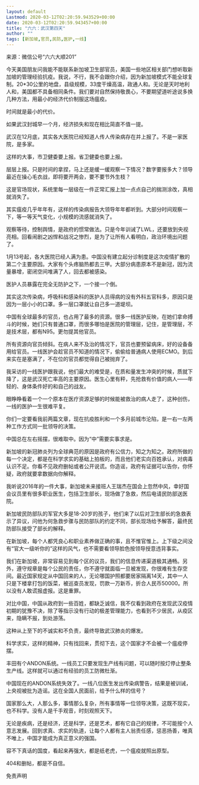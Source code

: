 ```yaml
---
layout: default
Lastmod: 2020-03-12T02:20:59.943529+00:00
date: 2020-03-12T02:20:59.943457+00:00
title: "六六：武汉第四天"
author: ""
tags: [新加坡,官员,民防,医护,一线]
---
```


来源：微信公号“六六大顺201”

今天美国朋友问我能不能联系新加坡卫生部官员，美国一些地区相关部门想听取新加坡的管理经验抗疫。我说，不行，我不会跟你介绍，因为新加坡模式不能全球复制。20\*30公里的地盘，县级规模，33度干燥高温，政通人和。无论是天时地利人和，美国都不具备相同条件。我们要对自然保持敬畏心，不要期望道听途说多换几种方法，用最小的经济代价制服这场瘟疫。

时间就是最小的代价。

如果武汉封城早一个月，经济损失和现在相比简直不值一提。

武汉在12月底，其实各大医院已经知道人传人传染病存在并上报了。不是一家医院，是多家。

这样的大事，市卫健委要上报。省卫健委也要上报。

层层上报。只是时间的拿捏，马上还是缓一缓观察一下情况？数字要报多大？领导最近在操心毛衣战，即将要开两会，要不要节外生枝？

这是官场现状，系统里每一层级在一件正常汇报上加一点点自己的揣测涂改，真相就消失了。

其实瘟疫几乎年年有，这样的传染病报告大领导年年都听到。大部分时间观察一下，等一等天气变化，小规模的流感就消失了。

观察等待，控制舆情，是政府的惯常做法。只是今年训诫了LWL，还要放到央视亮相。回看闹剧之凶悍和战况之惨烈，是为了让所有人看明白，政治环境出问题了。

1月13号起，各大医院已经人满为患。中国没有建立起分诊制度是这次疫情扩散的第二个主要原因。大家有个头疼脑热都去三甲。大部分病患原本不是新冠，因为流量暴增，密闭空间堆满了人，回去都被感染。

医护人员暴露在完全无防护之下，一个接一个倒。

其实这次传染病，呼吸科和感染科的医护人员得病的没有外科五官科多，原因只是因为一层小小的口罩。多一层口罩就让自己多一道堤坝。

中国有全球最多的官员，也占用了最多的资源。很多一线医护反映，在她们拿命搏斗的时候，她们只有普通口罩，而很多哪怕是医院的管理层，记住，是管理层，不是技术层，都有N95。更勿提其他官员。

所有资源向官员倾斜。在病人来不及治的情况下，官员也要预留病床，好的设备备用给官员。一线医护会趁官员不知道的情况下，偷偷给普通病人使用ECMO。到后来实在是塞满了，不在位的官员都觉得自己被抛弃了。

我采访的一线医护跟我说，他们最大的难受是，在质和量发生冲突的时候，质就下降了，这是武汉死亡率高的主要原因。医生心里有秤，先抢救有价值的病人——年轻的、身体条件好的和自己的战友。

眼睁睁看着一个一个原本在医疗资源足够的时候能被救治的病人走了，这种创伤，一线的医护一生很难平复。

你们一定要看我前两篇文章，现在抗疫胜利和一个多月前城市沦陷，是一右一左两种工作方式同一批领导的决策。

中国总在左右摇摆，很难取中。因为“中”需要实事求是。

新加坡的新冠肺炎列为全球典范的原因是政府有公信力，知之为知之。政府所做的每一个决定，都是在科学求实的基础上拍板的，而且他们老实向百姓承认，对病毒认识不足。你看不见政府删帖或者公开说谎。你造谣，政府有证据可以告你，你怀疑，政府就要拿数据向你解释。

我听说2016年的一件大事，新加坡未来接班人王瑞杰在国会上忽然中风，幸好国会议员里有很多职业医生，包括卫生部长，现场做了急救，然后电请民防部送医院。

新加坡民防部队的军官大多是18-20岁的孩子，他们来了以后对卫生部长的急救表示了异议，问他为何急救步骤与民防部队的约定不同，部长现场给予解答，最终民防部队接受了部长的解释。

在新加坡，每个人都凭良心和职业素养做正确的事，且不惟官惟上。上下级之间没有“官大一级听你的”这样的风气，也不需要看领导脸色按领导授意违背事实。

我们在新加坡，非常容易见到每个区的议员，我们的信息传递渠道极其通畅。另外，遵守规章是每个公民的责任，你不遵守就面临一旦被发现，你很难有生存空间。最近国家规定从中国回来的人，无论哪国护照都要居家隔离14天，其中一人只是下楼拿打包的饭菜，被巡查员发现，罚款一万新币，折合人民币50000。所以没有人敢谎报虚报。这是重罪。

对比中国，中国从政府到一些百姓，都缺乏诚信，我不仅看到政府在发现武汉疫情初期的犹豫不决，除了等指示没有行动的极差管理能力，也看到不少居民，从疫区来，隐瞒不报，到处游荡。

这种从上至下的不诚实和不负责，最终导致武汉肺炎的爆发。

科学求实，这样的精神，只有找回来，贯彻下去，这个国家才不会被一个瘟疫停摆。

丰田有个ANDON系统。一线员工只要发现生产线有问题，可以随时按灯停止整条生产线。这样就可以通过有经验的员工防微杜渐。

中国现在的ANDON系统失效了。一线八位医生发出传染病警告，结果是被训诫，上央视被批为造谣。这在全国人民面前，给予什么样的信号？

国家那么大，人那么多，事情那么复杂，所有事情等一位领导决策，这既不现实，也不科学。没有人是千手观音，时刻观照天下。

无论是疾病，还是经济，还是科学，还是艺术，都有它自己的规律，不可能按个人意志发展。回到求真、求实的轨道，让每个人都有主人翁责任感，惩恶扬善，唯真不唯上，中国才能成为真正意义的强国。

容不下真话的国度，看起来再强大，都是纸老虎，一个瘟疫就照出原型。

404和删帖，都是不自信。

免责声明

